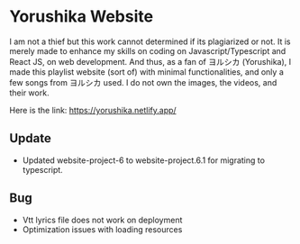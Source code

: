 # Yorushika Website

I am not a thief but this work cannot determined if its plagiarized or not. It is merely made to enhance my skills on coding on Javascript/Typescript and React JS, on web development. And thus, as a fan of ヨルシカ (Yorushika), I made this playlist website (sort of) with minimal functionalities, and only a few songs from ヨルシカ used. I do not own the images, the videos, and their work.

Here is the link: https://yorushika.netlify.app/

## Update
- Updated website-project-6 to website-project.6.1 for migrating to typescript.

## Bug
- Vtt lyrics file does not work on deployment
- Optimization issues with loading resources
